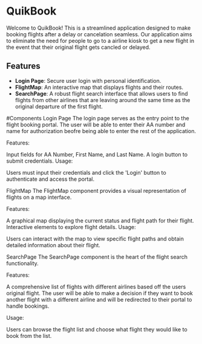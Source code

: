 # QuikBook

Welcome to QuikBook! This is a streamlined application designed to make booking flights after a delay or cancelation seamless. Our application aims to eliminate the need for people to go to a airline kiosk to get a new flight in the event that their original flight gets cancled or delayed. 

## Features

- **Login Page**: Secure user login with personal identification.
- **FlightMap**: An interactive map that displays flights and their routes.
- **SearchPage**: A robust flight search interface that allows users to find flights from other airlines that are leaving around the same time as the original departure of the first flight. 

#Components
Login Page
The login page serves as the entry point to the flight booking portal. The user will be able to enter their AA number and name for authorization beofre being able to enter the rest of the application. 

Features:

Input fields for AA Number, First Name, and Last Name.
A login button to submit credentials.
Usage:

Users must input their credentials and click the 'Login' button to authenticate and access the portal.

FlightMap
The FlightMap component provides a visual representation of flights on a map interface.

Features:

A graphical map displaying the current status and flight path for their flight. 
Interactive elements to explore flight details.
Usage:

Users can interact with the map to view specific flight paths and obtain detailed information about their flight.

SearchPage
The SearchPage component is the heart of the flight search functionality.

Features:

A comprehensive list of flights with different airlines based off the users original flight.
The user will be able to make a decision if they want to book another flight with a different airline and will be redirected to their portal to handle bookings. 

Usage:

Users can browse the flight list and choose what flight they would like to book from the list. 
